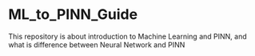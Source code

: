 # ML_to_PINN_Guide
This repository is about introduction to Machine Learning and PINN, and what is difference between Neural Network and PINN
